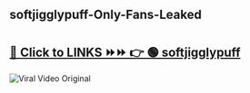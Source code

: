 
 ## softjigglypuff-Only-Fans-Leaked

# <h2><a href="https://clipsfans.com/softjigglypuff&ref=git">🔗 Click to LINKS ⏩⏩ 👉 🟢 softjigglypuff </a></h2>

<a href="https://clipsfans.com/softjigglypuff&ref=git" rel="nofollow" data-target="animated-image.originalLink"><img src="https://i.ibb.co.com/xMMVF88/686577567.gif" alt="Viral Video Original" style="max-width: 100%; display: inline-block;" data-target="animated-image.originalImage"></a>
